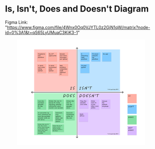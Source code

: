# Is, Isn't, Does and Doesn't Diagram

Figma Link: "https://www.figma.com/file/4Wnx0Oq0VJYTL0z2GjN1qW/matrix?node-id=0%3A1&t=qS65LyUMuaC3KiK3-1"

<figure><img src=".gitbook/assets/Is _ Isn&#x27;t _ Does _ Doesn&#x27;t.png" alt="is, isnt, does, doesnt matrix"><figcaption></figcaption></figure>
